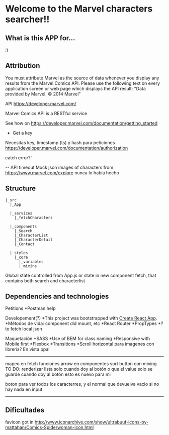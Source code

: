# Welcome to the Marvel characters searcher!!

## What is this APP for...
:)

## Attribution
You must attribute Marvel as the source of data whenever you display any results from the Marvel Comics API. Please use the following text on every application screen or web page which displays the API result:
"Data provided by Marvel. © 2014 Marvel"

API https://developer.marvel.com/

Marvel Comics API is a RESTful service

See how on https://developer.marvel.com/documentation/getting_started
- Get a key

Necesitas key, timestamp (ts) y hash para peticiones https://developer.marvel.com/documentation/authorization


catch error?`

--
API timeout
Mock json
images of characters from https://www.marvel.com/explore
nunca lo había hecho

## Structure
```
|_src
  |_App

  |_services
    |_fetchCharacters

  |_components
    |_Search
    |_CharacterList
    |_CharacterDetail
    |_Contact
  
  |_styles
    |_core
      |_variables
      |_mixins
```

Global state controlled from App.js
or state in new component fetch, that contains both search and characterlist

## Dependencies and technologies
Petitions
*Postman help

Developement(?)
*This project was bootstrapped with [Create React App](https://github.com/facebook/create-react-app).
*Métodos de vida: component did mount, etc
*React Router
*PropTypes
*? to fetch local json

Maquetación
*SASS
*Use of BEM for class naming
*Responsive with Mobile first
*Flexbox
*Transitions
*Scroll horizontal para imagenes con librería? En vista ppal

---
mapeo en fetch
funciones arrow en componentes
sort
button con mixing
TO DO:
renderizar lista solo cuando doy al botón
o que el value solo se guarde cuando doy al botón
esto es nuevo para mi

boton para ver todos los caracterres, y el normal que devuelva vacio si no hay nada en input

---

## Dificultades


favicon got in http://www.iconarchive.com/show/ultrabuuf-icons-by-mattahan/Comics-Spiderwoman-icon.html